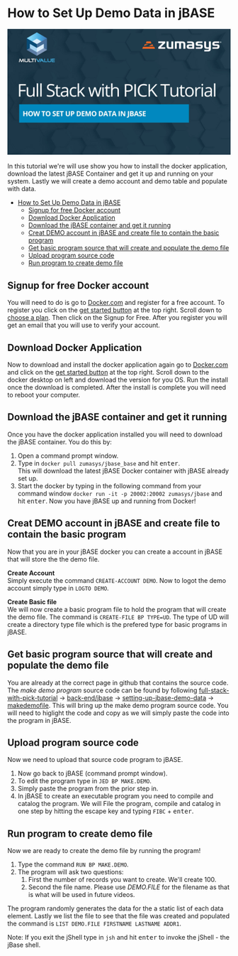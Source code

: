 # How to Set Up Demo Data in jBASE

[![Getting jBASE Docker running and create demo data](video-thumb.jpg)](https://youtu.be/gkHoVHq4J2c)

In this tutorial we're will use show you how to install the docker application, download the latest jBASE Container and get it up and running on your system. Lastly we will create a demo account and demo table and populate with data.

- [How to Set Up Demo Data in jBASE](#how-to-set-up-demo-data-in-jbase)
  - [Signup for free Docker account](#signup-for-free-docker-account)
  - [Download Docker Application](#download-docker-application)
  - [Download the jBASE container and get it running](#download-the-jbase-container-and-get-it-running)
  - [Creat DEMO account in jBASE and create file to contain the basic program](#creat-demo-account-in-jbase-and-create-file-to-contain-the-basic-program)
  - [Get basic program source that will create and populate the demo file](#get-basic-program-source-that-will-create-and-populate-the-demo-file)
  - [Upload program source code](#upload-program-source-code)
  - [Run program to create demo file](#run-program-to-create-demo-file)

## Signup for free Docker account

You will need to do is go to [Docker.com](https://www.docker.com) and register for a free account.  To register you click on the [get started button](https://www.docker.com/get-started) at the top right. Scroll down to [choose a plan](https://www.docker.com/pricing). Then click on the Signup for Free. After you register you will get an email that you will use to verify your account.

## Download Docker Application

Now to download and install the docker application again go to [Docker.com](https://www.docker.com) and click on the [get started button](https://www.docker.com/get-started) at the top right.  Scroll down to the docker desktop on left and download the version for you OS. Run the install once the download is completed. After the install is complete you will need to reboot your computer.

## Download the jBASE container and get it running

Once you have the docker application installed you will need to download the jBASE container. You do this by:
  
1. Open a command prompt window.
2. Type in `docker pull zumasys/jbase_base` and hit <kbd>enter</kbd>.  
  This will download the latest jBASE Docker container with jBASE already set up.
3. Start the docker by typing in the following command from your command window `docker run -it -p 20002:20002 zumasys/jbase` and hit <kbd>enter</kbd>.
Now you have jBASE up and running from Docker!
  
## Creat DEMO account in jBASE and create file to contain the basic program

Now that you are in your jBASE docker you can create a account in jBASE that will store the the demo file.
  
**Create Account**  
Simply execute the command `CREATE-ACCOUNT DEMO`. Now to logot the demo account simply type in `LOGTO DEMO`.
  
**Create Basic file**  
We will now create a basic program file to hold the program that will create the demo file.  The command is `CREATE-FILE BP TYPE=UD`. The type of UD will create a directory type file which is the prefered type for basic programs in jBASE.
  
## Get basic program source that will create and populate the demo file

 You are already at the correct page in github that contains the source code.  The *make demo program* source code can be found by following [full-stack-with-pick-tutorial](https://github.com/pickmultivalue/full-stack-with-pick-tutorial) -> [back-end/jbase](https://github.com/pickmultivalue/full-stack-with-pick-tutorial/tree/master/back-end/jbase) -> [setting-up-jbase-demo-data](https://github.com/pickmultivalue/full-stack-with-pick-tutorial/tree/master/back-end/jbase/setting-up-jbase-demo-data) -> [makedemofile](https://github.com/pickmultivalue/full-stack-with-pick-tutorial/blob/master/back-end/jbase/setting-up-jbase-demo-data/makedemofile). This will bring up the make demo program source code. You will need to higlight the code and copy as we will simply paste the code into the program in jBASE.
  
## Upload program source code

Now we need to upload that source code program to jBASE.
  
1. Now go back to jBASE (command prompt window).
2. To edit the program type in `JED BP MAKE.DEMO`.
3. Simply paste the program from the prior step in.
4. In jBASE to create an executable program you need to compile and catalog the program. We will File the program, compile and catalog in one step by hitting the escape key and typing `FIBC` + <kbd>enter</kbd>.
  
## Run program to create demo file  

Now we are ready to create the demo file by running the program!
  
1. Type the command `RUN BP MAKE.DEMO`.
2. The program will ask two questions:
   1. First the number of records you want to create. We'll create 100.
   2. Second the file name. Please use *DEMO.FILE* for the filename as that is what will be used in future videos.  

The program randomly generates the data for the a static list of each data element. Lastly we list the file to see that the file was created and populated the command is `LIST DEMO.FILE FIRSTNAME LASTNAME ADDR1`.

Note: If you exit the jShell type in `jsh` and hit <kbd>enter</kbd> to invoke the jShell - the jBase shell.
